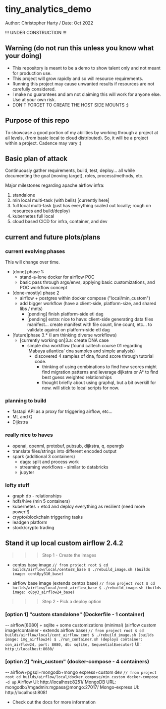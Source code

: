 # tiny_analytics_demo

Author: Christopher Harty / Date: Oct 2022

!!! UNDER CONSTRUCTION !!!

## Warning (do not run this unless you know what your doing)
* This repository is meant to be a demo to show talent only and not meant for production use.
* This project will grow rapidly and so will resource requirements.
* Running this project may cause unwanted results if resources are not carefully considered.
* I make no guarantees and am not claiming this will work for anyone else.  Use at your own risk.
* DON'T FORGET TO CREATE THE HOST SIDE MOUNTS :)

## Purpose of this repo
To showcase a good portion of my abilities by working through a project at all levels, (from basic local to cloud distributed).
So, it will be a project within a project.  Cadence may vary :)  

## Basic plan of attack
Continuously gather requirements, build, test, deploy... all while documenting the goal (moving target), roles, process/methods, etc.

Major milestones regarding apache airflow infra:
  1) standalone
  2) min local multi-task (with bells) [currently here]
  3) full local multi-task (just has everything scaled out locally; rough on resources and build/deploy)
  4) kubernetes full local
  5) cloud based CICD for infra, container, and dev

## current and future plots/plans
### current evolving phases
This will change over time.  
 - [done] phase 1: 
    - stand-a-lone docker for airflow POC
    - basic pass through args/envs, applying basic customizations, and POC workflow concept
 - [done-mostly] phase 2
    - airflow + postgres within docker compose ("local/min_custom")
    - add bigger workflow (have a client-side, platform-size, and shared libs / mnts)
      - [pending] finish platform-side etl dag
      - [pending] extra: nice to have: client-side generating data files manifest... 
          create manifest with file count, line count, etc... to validate against on platform-side etl dag
 - [future]phase 3.* (I am thinking diverse workflows)
    - [currently working on]3.a: create DNA case
      - simple dna workflow (found caltech course 01 regarding 'Mabuya atlantica' dna samples and simple analysis)
         - discovered 4 samples of dna, found score through tutorial code.
            - thinking of using combinations to find how scores might find migration patterns and leverage dijkstra or A* to find best guess weighted relationships
            - thought briefly about using graphql, but a bit overkill for now.  will stick to local scripts for now.

### planning to build
- fastapi API as a proxy for triggering airflow, etc...
- ML and Q
- Dijkstra
### really nice to haves
- openai, openml, protobuf, pubsub, dijkstra, q, openrgb
- translate files/strings into different encoded output
- spark (additional 3 containers)
   - dags: split and process work
   - streaming workflows - similar to databricks
   - jupyter
### lofty stuff
- graph db - relationships
- hdfs/hive (min 5 containers)
- kubernetes + etcd and deploy everything as resilient (need more power!!)
- crypto/blockchain triggering tasks
- leadgen platform
- stock/crypto trading

## Stand it up local custom airflow 2.4.2
>>> Step 1 - Create the images
 - centos base image
`
 // from project root
$ cd builds/airflow/local/centos8_base
$ ./rebuild_image.sh (builds image: cent8py310_base)
`

 - airflow base image (extends centos base)
`
 // from project root
$ cd builds/airflow/local/cent_airflow_base
$ ./rebuild_image.sh (builds image: c8py3_airflow24_base)
`

>>> Step 2 - Pick a deploy option

### [option 1] "custom standalone" (Dockerfile - 1 container)
 -- airflow[8080] + sqlite + some customizations (minimal) (airflow custom image/container - extends airflow base)
`
 // from project root
$ cd builds/airflow/local/cent_airflow_cont
$ ./rebuild_image.sh (builds image: img_airflow24)
$ ./run_container.sh (deploys container: con_airflow24, port: 8080, db: sqlite, SequentialExecutor)
`
UI: `http://localhost:8080/`

### [option 2] "min_custom" (docker-compose - 4 containers)
 -- airflow+pgsql+mongodb+mongo express+custom dev
 `
 // from project root
 cd builds/airflow/local/docker_compose/min_custom
 docker-compose -d up
 `
Airflow         UI: http://localhost:8251/
MongoDB       URL: mongodb://mgadmin:mgpass@mongo:27017/
Mongo-express  UI: http://localhost:8081



* Check out the docs for more information


